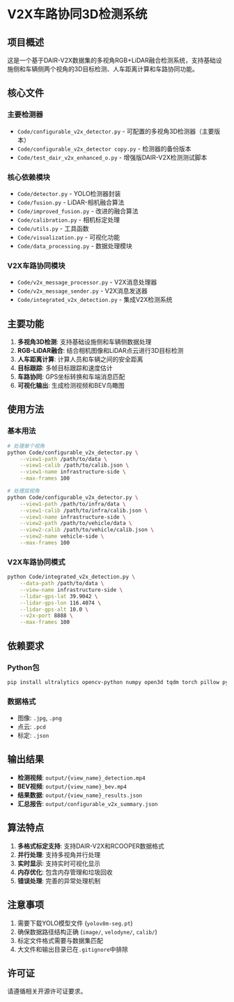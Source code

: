 # V2X车路协同3D检测系统

## 项目概述

这是一个基于DAIR-V2X数据集的多视角RGB+LiDAR融合检测系统，支持基础设施侧和车辆侧两个视角的3D目标检测、人车距离计算和车路协同功能。

## 核心文件

### 主要检测器
- `Code/configurable_v2x_detector.py` - 可配置的多视角3D检测器（主要版本）
- `Code/configurable_v2x_detector copy.py` - 检测器的备份版本
- `Code/test_dair_v2x_enhanced_o.py` - 增强版DAIR-V2X检测测试脚本

### 核心依赖模块
- `Code/detector.py` - YOLO检测器封装
- `Code/fusion.py` - LiDAR-相机融合算法
- `Code/improved_fusion.py` - 改进的融合算法
- `Code/calibration.py` - 相机标定处理
- `Code/utils.py` - 工具函数
- `Code/visualization.py` - 可视化功能
- `Code/data_processing.py` - 数据处理模块

### V2X车路协同模块
- `Code/v2x_message_processor.py` - V2X消息处理器
- `Code/v2x_message_sender.py` - V2X消息发送器
- `Code/integrated_v2x_detection.py` - 集成V2X检测系统

## 主要功能

1. **多视角3D检测**: 支持基础设施侧和车辆侧数据处理
2. **RGB-LiDAR融合**: 结合相机图像和LiDAR点云进行3D目标检测
3. **人车距离计算**: 计算人员和车辆之间的安全距离
4. **目标跟踪**: 多帧目标跟踪和速度估计
5. **车路协同**: GPS坐标转换和车端消息匹配
6. **可视化输出**: 生成检测视频和BEV鸟瞰图

## 使用方法

### 基本用法
```bash
# 处理单个视角
python Code/configurable_v2x_detector.py \
    --view1-path /path/to/data \
    --view1-calib /path/to/calib.json \
    --view1-name infrastructure-side \
    --max-frames 100

# 处理双视角
python Code/configurable_v2x_detector.py \
    --view1-path /path/to/infra/data \
    --view1-calib /path/to/infra/calib.json \
    --view1-name infrastructure-side \
    --view2-path /path/to/vehicle/data \
    --view2-calib /path/to/vehicle/calib.json \
    --view2-name vehicle-side \
    --max-frames 100
```

### V2X车路协同模式
```bash
python Code/integrated_v2x_detection.py \
    --data-path /path/to/data \
    --view-name infrastructure-side \
    --lidar-gps-lat 39.9042 \
    --lidar-gps-lon 116.4074 \
    --lidar-gps-alt 10.0 \
    --v2x-port 8888 \
    --max-frames 100
```

## 依赖要求

### Python包
```bash
pip install ultralytics opencv-python numpy open3d tqdm torch pillow pyproj
```

### 数据格式
- 图像: `.jpg`, `.png`
- 点云: `.pcd`
- 标定: `.json`

## 输出结果

- **检测视频**: `output/{view_name}_detection.mp4`
- **BEV视频**: `output/{view_name}_bev.mp4`
- **结果数据**: `output/{view_name}_results.json`
- **汇总报告**: `output/configurable_v2x_summary.json`

## 算法特点

1. **多格式标定支持**: 支持DAIR-V2X和RCOOPER数据格式
2. **并行处理**: 支持多视角并行处理
3. **实时显示**: 支持实时可视化显示
4. **内存优化**: 包含内存管理和垃圾回收
5. **错误处理**: 完善的异常处理机制

## 注意事项

1. 需要下载YOLO模型文件 (`yolov8m-seg.pt`)
2. 确保数据路径结构正确 (`image/`, `velodyne/`, `calib/`)
3. 标定文件格式需要与数据集匹配
4. 大文件和输出目录已在`.gitignore`中排除

## 许可证

请遵循相关开源许可证要求。
